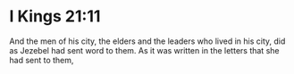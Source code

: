 # I Kings 21:11

And the men of his city, the elders and the leaders who lived in his city, did as Jezebel had sent word to them. As it was written in the letters that she had sent to them,
